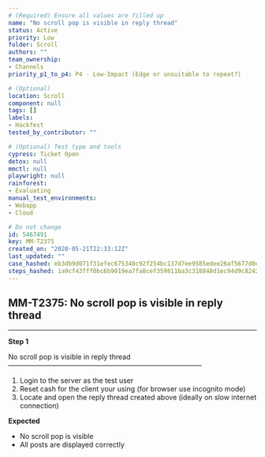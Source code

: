 ```yaml
---
# (Required) Ensure all values are filled up
name: "No scroll pop is visible in reply thread"
status: Active
priority: Low
folder: Scroll
authors: ""
team_ownership: 
- Channels
priority_p1_to_p4: P4 - Low-Impact (Edge or unsuitable to repeat?)

# (Optional)
location: Scroll
component: null
tags: []
labels: 
- Hackfest
tested_by_contributor: ""

# (Optional) Test type and tools
cypress: Ticket Open
detox: null
mmctl: null
playwright: null
rainforest: 
- Evaluating
manual_test_environments:
- Webapp
- Cloud

# Do not change
id: 5467491
key: MM-T2375
created_on: "2020-05-21T22:33:12Z"
last_updated: ""
case_hashed: eb3db9d071f31efec675348c92f254bc137d7ee9585edee26af5677d0e6fe276ce60fdb41776755d1b822f3b75b95fef
steps_hashed: 1a9cf43fff0bc6b9019ea7fa8cef359811ba3c318848d1ec94d9c82423cc681423ca2016de8c33281aa5475a2b1263a9
---
```


<!-- (Auto-generated) Based on frontmatter's "key" and "name" -->

## MM-T2375: No scroll pop is visible in reply thread

---

**Step 1**

No scroll pop is visible in reply thread\
————————————————————————————

1. Login to the server as the test user
2. Reset cash for the client your using (for browser use incognito mode)
3. Locate and open the reply thread created above (ideally on slow internet connection)

**Expected**

- No scroll pop is visible
- All posts are displayed correctly
